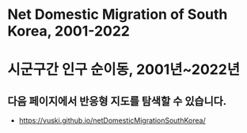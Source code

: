 # Net Domestic Migration of South Korea, 2001-2022
# 시군구간 인구 순이동, 2001년~2022년

## 다음 페이지에서 반응형 지도를 탐색할 수 있습니다.
- https://vuski.github.io/netDomesticMigrationSouthKorea/


